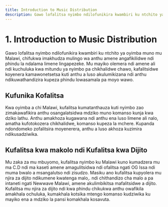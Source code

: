 ```yaml
---
title: Introduction to Music Distribution
description: Gawo lofalitsa nyimbo ndilofunikira kwambiri ku ntchito ya oyimba muno mu Malawi, chifukwa imakhudza mulingo wa anthu amene angafikilidwe ndi phindu la ndalama limene lingapezeke.
---
```

# 1. Introduction to Music Distribution

Gawo lofalitsa nyimbo ndilofunikira kwambiri ku ntchito ya oyimba muno mu Malawi, chifukwa imakhudza mulingo wa anthu amene angafikilidwe ndi phindu la ndalama limene lingapezeke. Mu mayiko olemera ndi amene ali ndi kuchuluka kwa mitundu ya nyimbo pa chikhalidwe chawo, kafalitsidwe koyenera kamawonetsetsa kuti anthu a luso akulumikizana ndi anthu ndikuwathandizira kupeza phindu lowasamala pa moyo wawo.

## Kufunika Kofalitsa

Kwa oyimba a chi Malawi, kufalitsa kumatanthauza kuti nyimbo zao zimakawafikira anthu osangalatsidwa mdziko muno komanso kunja kwa dziko lathu. Anthu amakhoza kugawana ndi anthu ena luso limene ali nalo, amatha kufotokozera  chikhalidwe, komanso kupeza la mchere. Kupanda ndondomeko zofalitsira moyenerera, anthu a luso akhoza kuzimira ndikusadziwika.

## Kufalitsa kwa makolo ndi Kufalitsa kwa Dijito

Mu zaka za mu mbuyomo, kufalitsa nyimbo ku Malawi kuno kumadzera mu ma C.D ndi ma kaseti amene amagulitsidwa ndi ofalitsa ngati OG Issa ndi muma bwalo a msangalutso ndi zisudzo.  Masiku ano kufalitsa kupyolera mu njira za dijito ndikumene kwatenga malo,. ndi chithandizo cha malo a pa intaneti ngati Newwave Malawi, amene akulimbikitsa mafalitsidwe a dijito. Kufalitsa mu njira za dijito ndi kwa phindu chikukwa anthu owafikila amakhala ochuluka, kumakhala kotsika mtengo komanso kudziwika ku mayiko ena a mdziko la pansi komakhala kosavuta.
